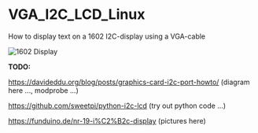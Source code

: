 # VGA_I2C_LCD_Linux
How to display text on a 1602 I2C-display using a VGA-cable

![1602 Display](http://arduinoliquidcrystal.readthedocs.io/en/latest/_images/lcd_photo.png)

**TODO:**

https://davideddu.org/blog/posts/graphics-card-i2c-port-howto/ (diagram here ..., modprobe ...)

https://github.com/sweetpi/python-i2c-lcd (try out python code ...)

https://funduino.de/nr-19-i%C2%B2c-display (pictures here)

